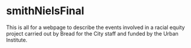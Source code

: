 # smithNielsFinal
This is all for a webpage to describe the events involved in a racial equity project carried out by Bread for the City staff and funded by the Urban Institute.
